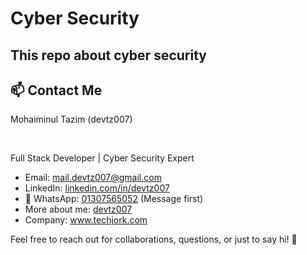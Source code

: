 <h1>Cyber Security</h1>
<h2>This repo about cyber security</h2>

<h2>📫 Contact Me</h2>

<p>Mohaiminul Tazim (devtz007)</p><br>
<p>Full Stack Developer | Cyber Security Expert </p>

<ul>
  <li>Email: <a href="mailto:mail.devtz007@gmail.com">mail.devtz007@gmail.com</a></li>
  <li>LinkedIn: <a href="https://www.linkedin.com/in/devtz007/" target="_blank" rel="noopener noreferrer">linkedin.com/in/devtz007</a></li>
  <li>📱 WhatsApp: <a href="https://wa.me/01307565052" target="_blank" rel="noopener noreferrer">01307565052</a> (Message first)</li>
  <li>More about me: <a href="https://github.com/devtz007" target="_blank" rel="noopener noreferrer">devtz007</a></li>
  <li>Company: <a href="https://www.techjork.com" target="_blank" rel="noopener noreferrer">www.techjork.com</a></li>
</ul>

<p>Feel free to reach out for collaborations, questions, or just to say hi! 👋</p>
